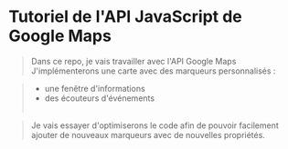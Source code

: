 # Tutoriel de l'API JavaScript de Google Maps


> Dans ce repo, je vais travailler avec l'API Google Maps <br> 
> J'implémenterons une carte avec des marqueurs personnalisés : <br>

> * une fenêtre d'informations
> * des écouteurs d'événements <br> <br>

> Je vais essayer d'optimiserons le code afin de pouvoir facilement ajouter de nouveaux marqueurs avec de nouvelles propriétés.